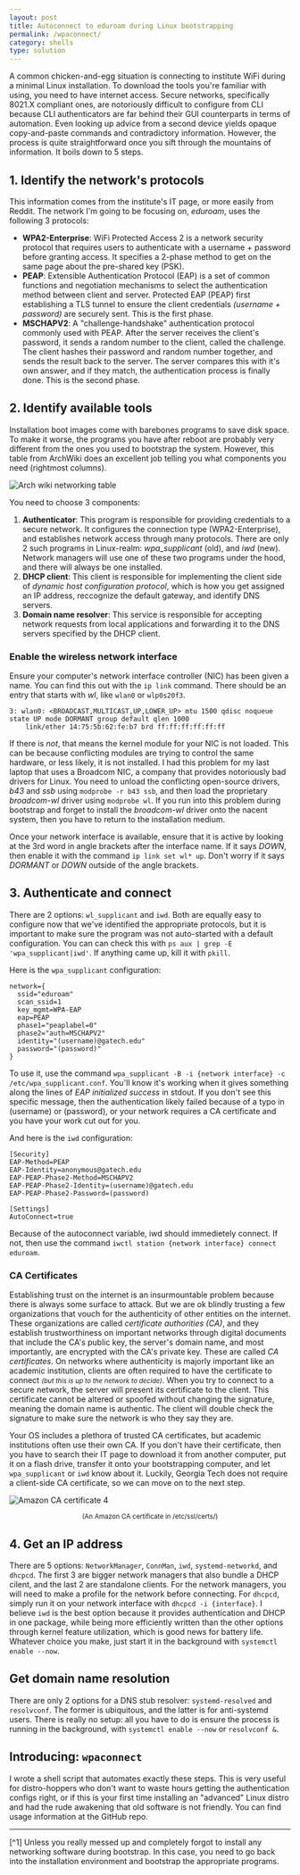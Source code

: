 ```yaml
---
layout: post
title: Autoconnect to eduroam during Linux bootstrapping
permalink: /wpaconnect/
category: shells
type: solution
---
```


A common chicken-and-egg situation is connecting to institute WiFi during a minimal Linux installation. To download the tools you're familiar with using, you need to have internet access. Secure networks, specifically 8021.X compliant ones, are notoriously difficult to configure from CLI because CLI authenticators are far behind their GUI counterparts in terms of automation. Even looking up advice from a second device yields opaque copy-and-paste commands and contradictory information. However, the process is quite straightforward once you sift through the mountains of information. It boils down to 5 steps.

## 1. Identify the network's protocols
This information comes from the institute's IT page, or more easily from Reddit. The network I'm going to be focusing on, *eduroam*, uses the following 3 protocols:
 - **WPA2-Enterprise**: WiFi Protected Access 2 is a network security protocol that requires users to authenticate with a username + password before granting access. It specifies a 2-phase method to get on the same page about the pre-shared key (PSK). 
 - **PEAP**: Extensible Authentication Protocol (EAP) is a set of common functions and negotiation mechanisms to select the authentication method between client and server. Protected EAP (PEAP) first establishing a TLS tunnel to ensure the client credentials *(username + password)* are securely sent. This is the first phase.
 - **MSCHAPV2**: A "challenge-handshake" authentication protocol commonly used with PEAP. After the server receives the client's password, it sends a random number to the client, called the challenge. The client hashes their password and random number together, and sends the result back to the server. The server compares this with it's own answer, and if they match, the authentication process is finally done. This is the second phase.

## 2. Identify available tools
Installation boot images come with barebones programs to save disk space. To make it worse, the programs you have after reboot are probably very different from the ones you used to bootstrap the system. However, this table from ArchWiki does an excellent job telling you what components you need (rightmost columns).

![Arch wiki networking table](/assets/wpa-table.png)

You need to choose 3 components:
1. **Authenticator**: This program is responsible for providing credentials to a secure network. It configures the connection type (WPA2-Enterprise), and establishes network access through many protocols. There are only 2 such programs in Linux-realm: *wpa_supplicant* (old), and *iwd* (new). Network managers will use one of these two programs under the hood, and there will always be one installed. 
2. **DHCP client**: This client is responsible for implementing the client side of *dynamic host configuration protocol*, which is how you get assigned an IP address, reccognize the default gateway, and identify DNS servers. 
3. **Domain name resolver**: This service is responsible for accepting network requests from local applications and forwarding it to the DNS servers specified by the DHCP client. 

### Enable the wireless network interface

Ensure your computer's network interface controller (NIC) has been given a name. You can find this out with the `ip link` command. There should be an entry that starts with *wl*, like `wlan0` or `wlp0s20f3`.

```
3: wlan0: <BROADCAST,MULTICAST,UP,LOWER_UP> mtu 1500 qdisc noqueue state UP mode DORMANT group default qlen 1000
    link/ether 14:75:5b:62:fe:b7 brd ff:ff:ff:ff:ff:ff
```

 If there is *not*, that means the kernel module for your NIC is not loaded. This can be because conflicting modules are trying to control the same hardware, or less likely, it is not installed. I had this problem for my last laptop that uses a Broadcom NIC, a company that provides notoriously bad drivers for Linux. You need to unload the conflicting open-source drivers, *b43* and *ssb* using `modprobe -r b43 ssb`, and then load the proprietary *broadcom-wl* driver using `modprobe wl`. If you run into this problem during bootstrap and forget to install the *broadcom-wl* driver onto the nacent system, then you have to return to the installation medium.

Once your network interface is available, ensure that it is active by looking at the 3rd word in angle brackets after the interface name. If it says *DOWN*, then enable it with the command `ip link set wl* up`. Don't worry if it says *DORMANT* or *DOWN* outside of the angle brackets.

## 3. Authenticate and connect

There are 2 options: `wl_supplicant` and `iwd`. Both are equally easy to configure now that we've identified the appropriate protocols, but it is important to make sure the program was not auto-started with a default configuration. You can can check this with `ps aux | grep -E 'wpa_supplicant|iwd'`. If anything came up, kill it with `pkill`.

Here is the `wpa_supplicant` configuration:

```
network={
  ssid="eduroam"
  scan_ssid=1
  key_mgmt=WPA-EAP
  eap=PEAP
  phase1="peaplabel=0"
  phase2="auth=MSCHAPV2"
  identity="(username)@gatech.edu"
  password="(password)"
}
```

To use it, use the command `wpa_supplicant -B -i {network interface} -c /etc/wpa_supplicant.conf`. You'll know it's working when it gives something along the lines of *EAP initialized success* in stdout. If you don't see this specific message, then the authentication likely failed because of a typo in (username) or (password), or your network requires a CA certificate and you have your work cut out for you.

And here is the `iwd` configuration:

```
[Security]
EAP-Method=PEAP
EAP-Identity=anonymous@gatech.edu
EAP-PEAP-Phase2-Method=MSCHAPV2
EAP-PEAP-Phase2-Identity=(username)@gatech.edu
EAP-PEAP-Phase2-Password=(password)

[Settings]
AutoConnect=true  
```

Because of the autoconnect variable, iwd should immedietely connect. If not, then use the command `iwctl station {network interface} connect eduroam`.

### CA Certificates

Establishing trust on the internet is an insurmountable problem because there is always some surface to attack. But we are ok blindly trusting a few organizations that vouch for the authenticity of other entities on the internet. These organizations are called *certificate authorities (CA)*, and they establish trustworthiness on important networks through digital documents that include the CA's public key, the server's domain name, and most importantly, are encrypted with the CA's private key. These are called *CA certificates*. On networks where authenticity is majorly important like an academic institution, clients are often required to have the certificate to connect <small><i>(but this is up to the network to decide)</i></small>. When you try to connect to a secure network, the server will present its certificate to the client. This certificate cannot be altered or spoofed without changing the signature, meaning the domain name is authentic. The client will double check the signature to make sure the network is who they say they are.

Your OS includes a plethora of trusted CA certificates, but academic institutions often use their own CA. If you don't have their certificate, then you have to search their IT page to download it from another computer, put it on a flash drive, transfer it onto your bootstrapping computer, and let `wpa_supplicant` or `iwd` know about it. Luckily, Georgia Tech does not require a client-side CA certificate, so we can move on to the next step.

![Amazon CA certificate 4](/assets/wpa-certificate.png)
<div style="text-align: center;"><small>(An Amazon CA certificate in /etc/ssl/certs/)</small></div>


## 4. Get an IP address

There are 5 options: `NetworkManager`, `ConnMan`, `iwd`, `systemd-networkd`, and `dhcpcd`. The first 3 are bigger network managers that also bundle a DHCP cilent, and the last 2 are standalone clients. For the network managers, you will need to make a profile for the network before connecting. For `dhcpcd`, simply run it on your network interface with `dhcpcd -i {interface}`. I believe `iwd` is the best option because it provides authentication and DHCP in one package, while being more efficiently written than the other options through kernel feature utilization, which is good news for battery life. Whatever choice you make, just start it in the background with `systemctl enable --now`.

## Get domain name resolution

There are only 2 options for a DNS stub resolver: `systemd-resolved` and `resolvconf`. The former is ubiquitous, and the latter is for anti-systemd users. There is really no setup: all you have to do is ensure the process is running in the background, with `systemctl enable --now` or `resolvconf &`.

## Introducing: `wpaconnect`

I wrote a shell script that automates exactly these steps. This is very useful for distro-hoppers who don't want to waste hours getting the authentication configs right, or if this is your first time installing an "advanced" Linux distro and had the rude awakening that old software is not friendly. You can find usage information at the GitHub repo.

---
[^1] Unless you really messed up and completely forgot to install any networking software during bootstrap. In this case, you need to go back into the installation environment and bootstrap the appropriate programs.
